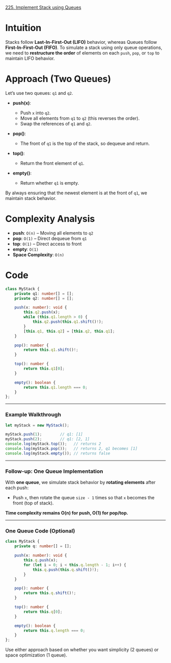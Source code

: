 [225. Implement Stack using Queues](https://leetcode.com/problems/implement-stack-using-queues/)

# Intuition

Stacks follow **Last-In-First-Out (LIFO)** behavior, whereas Queues follow **First-In-First-Out (FIFO)**. To simulate a stack using only queue operations, we need to **restructure the order** of elements on each `push`, `pop`, or `top` to maintain LIFO behavior.

# Approach (Two Queues)

Let’s use two queues: `q1` and `q2`.

* **push(x)**:
  * Push `x` into `q2`.
  * Move all elements from `q1` to `q2` (this reverses the order).
  * Swap the references of `q1` and `q2`.

* **pop()**:
  * The front of `q1` is the top of the stack, so dequeue and return.

* **top()**:
  * Return the front element of `q1`.

* **empty()**:
  * Return whether `q1` is empty.

By always ensuring that the newest element is at the front of `q1`, we maintain stack behavior.

# Complexity Analysis

* **push**: `O(n)` – Moving all elements to `q2`
* **pop**: `O(1)` – Direct dequeue from `q1`
* **top**: `O(1)` – Direct access to front
* **empty**: `O(1)`
* **Space Complexity**: `O(n)`

# Code

```typescript
class MyStack {
    private q1: number[] = [];
    private q2: number[] = [];

    push(x: number): void {
        this.q2.push(x);
        while (this.q1.length > 0) {
            this.q2.push(this.q1.shift()!);
        }
        [this.q1, this.q2] = [this.q2, this.q1];
    }

    pop(): number {
        return this.q1.shift()!;
    }

    top(): number {
        return this.q1[0];
    }

    empty(): boolean {
        return this.q1.length === 0;
    }
};

```

---

### **Example Walkthrough**

```ts
let myStack = new MyStack();

myStack.push(1);        // q1: [1]
myStack.push(2);        // q1: [2, 1]
console.log(myStack.top());   // returns 2
console.log(myStack.pop());   // returns 2, q1 becomes [1]
console.log(myStack.empty()); // returns false
```

---

### **Follow-up: One Queue Implementation**

With **one queue**, we simulate stack behavior by **rotating elements** after each push:
* Push `x`, then rotate the queue `size - 1` times so that `x` becomes the front (top of stack).

**Time complexity remains O(n) for push, O(1) for pop/top.**

---

### **One Queue Code (Optional)**

```typescript
class MyStack {
    private q: number[] = [];

    push(x: number): void {
        this.q.push(x);
        for (let i = 0; i < this.q.length - 1; i++) {
            this.q.push(this.q.shift()!);
        }
    }

    pop(): number {
        return this.q.shift()!;
    }

    top(): number {
        return this.q[0];
    }

    empty(): boolean {
        return this.q.length === 0;
    }
};

```

Use either approach based on whether you want simplicity (2 queues) or space optimization (1 queue).
